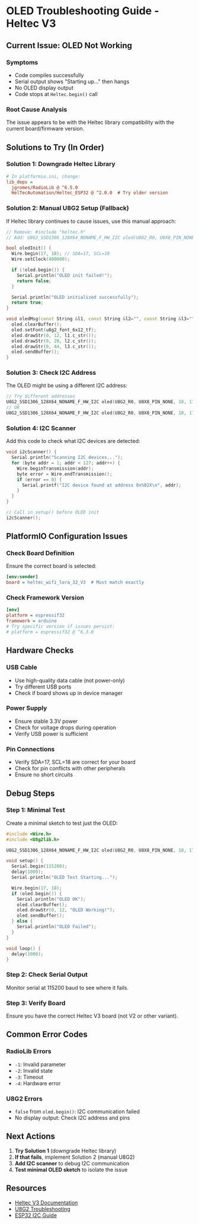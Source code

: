 # OLED Troubleshooting Guide - Heltec V3

## Current Issue: OLED Not Working

### Symptoms
- Code compiles successfully
- Serial output shows "Starting up..." then hangs
- No OLED display output
- Code stops at `Heltec.begin()` call

### Root Cause Analysis
The issue appears to be with the Heltec library compatibility with the current board/firmware version.

## Solutions to Try (In Order)

### Solution 1: Downgrade Heltec Library
```ini
# In platformio.ini, change:
lib_deps =
  jgromes/RadioLib @ ^6.5.0
  HelTecAutomation/Heltec_ESP32 @ ^2.0.0  # Try older version
```

### Solution 2: Manual U8G2 Setup (Fallback)
If Heltec library continues to cause issues, use this manual approach:

```cpp
// Remove: #include "heltec.h"
// Add: U8G2_SSD1306_128X64_NONAME_F_HW_I2C oled(U8G2_R0, U8X8_PIN_NONE, 18, 17);

bool oledInit() {
  Wire.begin(17, 18); // SDA=17, SCL=18
  Wire.setClock(400000);

  if (!oled.begin()) {
    Serial.println("OLED init failed!");
    return false;
  }

  Serial.println("OLED initialized successfully");
  return true;
}

void oledMsg(const String &l1, const String &l2="", const String &l3="") {
  oled.clearBuffer();
  oled.setFont(u8g2_font_6x12_tf);
  oled.drawStr(0, 12, l1.c_str());
  oled.drawStr(0, 28, l2.c_str());
  oled.drawStr(0, 44, l3.c_str());
  oled.sendBuffer();
}
```

### Solution 3: Check I2C Address
The OLED might be using a different I2C address:

```cpp
// Try different addresses
U8G2_SSD1306_128X64_NONAME_F_HW_I2C oled(U8G2_R0, U8X8_PIN_NONE, 18, 17); // Default 0x3C
// OR
U8G2_SSD1306_128X64_NONAME_F_HW_I2C oled(U8G2_R0, U8X8_PIN_NONE, 18, 17, U8X8_PIN_NONE, U8X8_PIN_NONE, U8X8_PIN_NONE, U8X8_PIN_NONE, U8X8_PIN_NONE, U8X8_PIN_NONE, 0x3D); // Try 0x3D
```

### Solution 4: I2C Scanner
Add this code to check what I2C devices are detected:

```cpp
void i2cScanner() {
  Serial.println("Scanning I2C devices...");
  for (byte addr = 1; addr < 127; addr++) {
    Wire.beginTransmission(addr);
    byte error = Wire.endTransmission();
    if (error == 0) {
      Serial.printf("I2C device found at address 0x%02X\n", addr);
    }
  }
}

// Call in setup() before OLED init
i2cScanner();
```

## PlatformIO Configuration Issues

### Check Board Definition
Ensure the correct board is selected:
```ini
[env:sender]
board = heltec_wifi_lora_32_V3  # Must match exactly
```

### Check Framework Version
```ini
[env]
platform = espressif32
framework = arduino
# Try specific version if issues persist:
# platform = espressif32 @ ^6.3.0
```

## Hardware Checks

### USB Cable
- Use high-quality data cable (not power-only)
- Try different USB ports
- Check if board shows up in device manager

### Power Supply
- Ensure stable 3.3V power
- Check for voltage drops during operation
- Verify USB power is sufficient

### Pin Connections
- Verify SDA=17, SCL=18 are correct for your board
- Check for pin conflicts with other peripherals
- Ensure no short circuits

## Debug Steps

### Step 1: Minimal Test
Create a minimal sketch to test just the OLED:

```cpp
#include <Wire.h>
#include <U8g2lib.h>

U8G2_SSD1306_128X64_NONAME_F_HW_I2C oled(U8G2_R0, U8X8_PIN_NONE, 18, 17);

void setup() {
  Serial.begin(115200);
  delay(1000);
  Serial.println("OLED Test Starting...");

  Wire.begin(17, 18);
  if (oled.begin()) {
    Serial.println("OLED OK");
    oled.clearBuffer();
    oled.drawStr(0, 12, "OLED Working!");
    oled.sendBuffer();
  } else {
    Serial.println("OLED Failed");
  }
}

void loop() {
  delay(1000);
}
```

### Step 2: Check Serial Output
Monitor serial at 115200 baud to see where it fails.

### Step 3: Verify Board
Ensure you have the correct Heltec V3 board (not V2 or other variant).

## Common Error Codes

### RadioLib Errors
- `-1`: Invalid parameter
- `-2`: Invalid state
- `-3`: Timeout
- `-4`: Hardware error

### U8G2 Errors
- `false` from `oled.begin()`: I2C communication failed
- No display output: Check I2C address and pins

## Next Actions

1. **Try Solution 1** (downgrade Heltec library)
2. **If that fails**, implement Solution 2 (manual U8G2)
3. **Add I2C scanner** to debug I2C communication
4. **Test minimal OLED sketch** to isolate the issue

## Resources
- [Heltec V3 Documentation](https://docs.heltec.org/en/wifi_lora_32_v3/)
- [U8G2 Troubleshooting](https://github.com/olikraus/U8g2_Arduino/wiki/troubleshooting)
- [ESP32 I2C Guide](https://docs.espressif.com/projects/esp-idf/en/latest/esp32/api-reference/peripherals/i2c.html)
